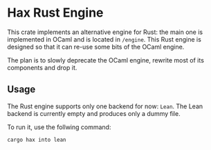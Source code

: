 # Hax Rust Engine

This crate implements an alternative engine for Rust: the main one is implemented in OCaml and is located in `/engine`.
This Rust engine is designed so that it can re-use some bits of the OCaml engine.

The plan is to slowly deprecate the OCaml engine, rewrite most of its components and drop it.

## Usage
The Rust engine supports only one backend for now: `Lean`.
The Lean backend is currently empty and produces only a dummy file.

To run it, use the follwing command:
```bash
cargo hax into lean
```
